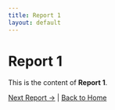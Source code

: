 ```yaml
---
title: Report 1
layout: default
---
```


# Report 1

This is the content of **Report 1**.

[Next Report →](report-2.md) | [Back to Home](index.md)
